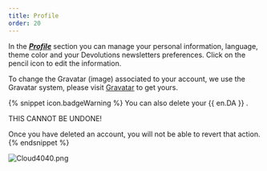 ```yaml
---
title: Profile
order: 20
---
```

In the [***Profile***](https://portal.devolutions.com/profile) section you can manage your personal information, language, theme color and your Devolutions newsletters preferences. Click on the pencil icon to edit the information.  

To change the Gravatar (image) associated to your account, we use the Gravatar system, please visit [Gravatar](http://en.gravatar.com/) to get yours.  

{% snippet icon.badgeWarning %} 
You can also delete your {{ en.DA }} .  

THIS CANNOT BE UNDONE!  

Once you have deleted an account, you will not be able to revert that action.  
{% endsnippet %}
 
![Cloud4040.png](/img/en/cloud/Cloud4040.png) 